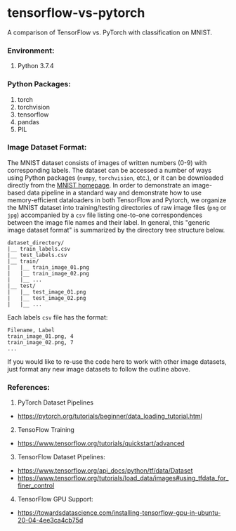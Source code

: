 # tensorflow-vs-pytorch
A comparison of TensorFlow vs. PyTorch with classification on MNIST.

### Environment:

1. Python 3.7.4

### Python Packages:

1. torch
2. torchvision
3. tensorflow
4. pandas
5. PIL

### Image Dataset Format:

The MNIST dataset consists of images of written numbers (0-9) with corresponding labels. The dataset can be accessed a number of ways using Python packages (`numpy`, `torchvision`, etc.), or it can be downloaded directly from the [MNIST homepage](http://yann.lecun.com/exdb/mnist/). In order to demonstrate an image-based data pipeline in a standard way and demonstrate how to use memory-efficient dataloaders in both TensorFlow and Pytorch, we organize the MNIST dataset into training/testing directories of raw image files (`png` or `jpg`) accompanied by a `csv` file listing one-to-one correspondences between the image file names and their label. In general, this "generic image dataset format" is summarized by the directory tree structure below.

```
dataset_directory/
|__ train_labels.csv
|__ test_labels.csv
|__ train/
|   |__ train_image_01.png
|   |__ train_image_02.png
|   |__ ...
|__ test/
|   |__ test_image_01.png
|   |__ test_image_02.png
|   |__ ...   
```

Each labels `csv` file has the format:

```
Filename, Label
train_image_01.png, 4
train_image_02.png, 7
...
```

If you would like to re-use the code here to work with other image datasets, just format any new image datasets to follow the outline above.

### References:

1. PyTorch Dataset Pipelines
  * https://pytorch.org/tutorials/beginner/data_loading_tutorial.html
2. TensoFlow Training
  * https://www.tensorflow.org/tutorials/quickstart/advanced
3. TensorFlow Dataset Pipelines:
  * https://www.tensorflow.org/api_docs/python/tf/data/Dataset
  * https://www.tensorflow.org/tutorials/load_data/images#using_tfdata_for_finer_control
4. TensorFlow GPU Support:
  * https://towardsdatascience.com/installing-tensorflow-gpu-in-ubuntu-20-04-4ee3ca4cb75d
